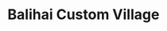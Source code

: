 ---
layout: info
type: Standard
title: Balihai Custom Village
section: culture tours
logo: placeholder
ratings:
phone: "7309468"
email:
address:
description:
---